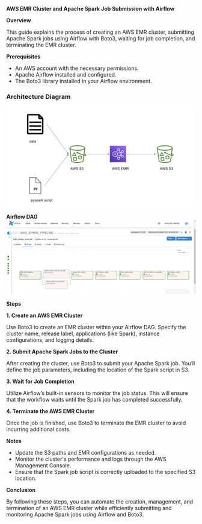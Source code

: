 **AWS EMR Cluster and Apache Spark Job Submission with Airflow**

**Overview**

This guide explains the process of creating an AWS EMR cluster, submitting Apache Spark jobs using Airflow with Boto3, waiting for job completion, and terminating the EMR cluster.

**Prerequisites**

- An AWS account with the necessary permissions.
- Apache Airflow installed and configured.
- The Boto3 library installed in your Airflow environment.

### Architecture Diagram

![Architecture Diagram](Architecture.png)

**Airflow DAG**
![Architecture Diagram](/data/img.png)

**Steps**

**1. Create an AWS EMR Cluster**

Use Boto3 to create an EMR cluster within your Airflow DAG. Specify the cluster name, release label, applications (like Spark), instance configurations, and logging details.

**2. Submit Apache Spark Jobs to the Cluster**

After creating the cluster, use Boto3 to submit your Apache Spark job. You’ll define the job parameters, including the location of the Spark script in S3.

**3. Wait for Job Completion**

Utilize Airflow’s built-in sensors to monitor the job status. This will ensure that the workflow waits until the Spark job has completed successfully.

**4. Terminate the AWS EMR Cluster**

Once the job is finished, use Boto3 to terminate the EMR cluster to avoid incurring additional costs.

**Notes**

- Update the S3 paths and EMR configurations as needed.
- Monitor the cluster's performance and logs through the AWS Management Console.
- Ensure that the Spark job script is correctly uploaded to the specified S3 location.

**Conclusion**

By following these steps, you can automate the creation, management, and termination of an AWS EMR cluster while efficiently submitting and monitoring Apache Spark jobs using Airflow and Boto3.

